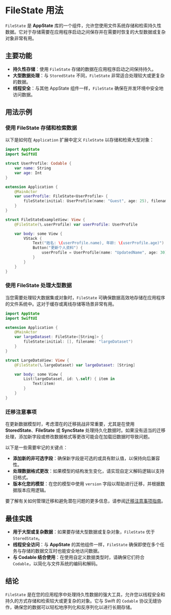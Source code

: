 # FileState 用法

`FileState` 是 **AppState** 库的一个组件，允许您使用文件系统存储和检索持久性数据。它对于存储需要在应用程序启动之间保存并在需要时恢复的大型数据或复杂对象非常有用。

## 主要功能

- **持久性存储**：使用 `FileState` 存储的数据在应用程序启动之间保持持久。
- **大型数据处理**：与 `StoredState` 不同，`FileState` 非常适合处理较大或更复杂的数据。
- **线程安全**：与其他 AppState 组件一样，`FileState` 确保在并发环境中安全地访问数据。

## 用法示例

### 使用 FileState 存储和检索数据

以下是如何在 `Application` 扩展中定义 `FileState` 以存储和检索大型对象：

```swift
import AppState
import SwiftUI

struct UserProfile: Codable {
    var name: String
    var age: Int
}

extension Application {
    @MainActor
    var userProfile: FileState<UserProfile> {
        fileState(initial: UserProfile(name: "Guest", age: 25), filename: "userProfile")
    }
}

struct FileStateExampleView: View {
    @FileState(\.userProfile) var userProfile: UserProfile

    var body: some View {
        VStack {
            Text("姓名: \(userProfile.name), 年龄: \(userProfile.age)")
            Button("更新个人资料") {
                userProfile = UserProfile(name: "UpdatedName", age: 30)
            }
        }
    }
}
```

### 使用 FileState 处理大型数据

当您需要处理较大数据集或对象时，`FileState` 可确保数据高效地存储在应用程序的文件系统中。这对于缓存或离线存储等场景非常有用。

```swift
import AppState
import SwiftUI

extension Application {
    @MainActor
    var largeDataset: FileState<[String]> {
        fileState(initial: [], filename: "largeDataset")
    }
}

struct LargeDataView: View {
    @FileState(\.largeDataset) var largeDataset: [String]

    var body: some View {
        List(largeDataset, id: \.self) { item in
            Text(item)
        }
    }
}
```

### 迁移注意事项

在更新数据模型时，考虑潜在的迁移挑战非常重要，尤其是在使用 **StoredState**、**FileState** 或 **SyncState** 处理持久化数据时。如果没有适当的迁移处理，添加新字段或修改数据格式等更改可能会在加载旧数据时导致问题。

以下是一些需要牢记的关键点：
- **添加新的非可选字段**：确保新字段是可选的或具有默认值，以保持向后兼容性。
- **处理数据格式更改**：如果模型的结构发生变化，请实现自定义解码逻辑以支持旧格式。
- **版本化您的模型**：在您的模型中使用 `version` 字段以帮助进行迁移，并根据数据版本应用逻辑。

要了解有关如何管理迁移和避免潜在问题的更多信息，请参阅[迁移注意事项指南](migration-considerations.md)。


## 最佳实践

- **用于大型或复杂数据**：如果要存储大型数据或复杂对象，`FileState` 优于 `StoredState`。
- **线程安全访问**：与 **AppState** 的其他组件一样，`FileState` 确保即使在多个任务与存储的数据交互时也能安全地访问数据。
- **与 Codable 结合使用**：在使用自定义数据类型时，请确保它们符合 `Codable`，以简化与文件系统的编码和解码。

## 结论

`FileState` 是在您的应用程序中处理持久性数据的强大工具，允许您以线程安全和持久的方式存储和检索较大或更复杂的对象。它与 Swift 的 `Codable` 协议无缝协作，确保您的数据可以轻松地序列化和反序列化以进行长期存储。
